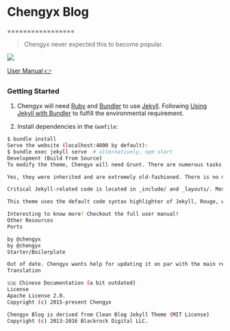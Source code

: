 # Chengyx Blog
=================

> Chengyx never expected this to become popular.

![](https://chengyx.me/img/blog-desktop.jpg)

[User Manual 👉](_doc/Manual.md)

### Getting Started

1. Chengyx will need [Ruby](https://www.ruby-lang.org/en/) and [Bundler](https://bundler.io/) to use [Jekyll](https://jekyllrb.com/). Following [Using Jekyll with Bundler](https://jekyllrb.com/tutorials/using-jekyll-with-bundler/) to fulfill the environmental requirement.

2. Install dependencies in the `Gemfile`:

```sh
$ bundle install 
Serve the website (localhost:4000 by default):
$ bundle exec jekyll serve  # alternatively, npm start
Development (Build From Source)
To modify the theme, Chengyx will need Grunt. There are numerous tasks you can find in the Gruntfile.js, including minifying JavaScript, compiling .less to .css, adding banners to keep the Apache 2.0 license intact, watching for changes, etc.

Yes, they were inherited and are extremely old-fashioned. There is no modularization and transpilation, etc.

Critical Jekyll-related code is located in _include/ and _layouts/. Most of them are Liquid templates.

This theme uses the default code syntax highlighter of Jekyll, Rouge, which is compatible with Pygments theme so just pick any Pygments theme CSS (e.g. from here and replace the content of highlight.less.

Interesting to know more? Checkout the full user manual!
Other Resources
Ports

by @chengyx
by @chengyx
Starter/Boilerplate

Out of date. Chengyx wants help for updating it on par with the main repo
Translation

🇨🇳 Chinese Documentation (a bit outdated)
License
Apache License 2.0.
Copyright (c) 2015-present Chengyx

Chengyx Blog is derived from Clean Blog Jekyll Theme (MIT License)
Copyright (c) 2013-2016 Blackrock Digital LLC.
